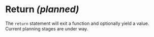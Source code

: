 # Return *(planned)*

The `return` statement will exit a function and optionally yield a value. Current planning stages are under way.

